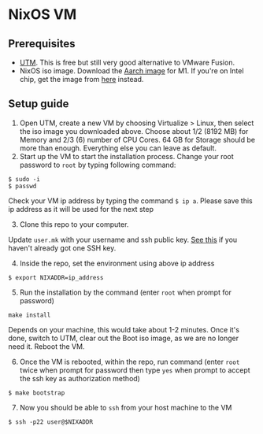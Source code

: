 # NixOS VM

## Prerequisites

* [UTM](https://mac.getutm.app/). This is free but still very good alternative to VMware Fusion.
* NixOS iso image. Download the [Aarch image](https://hydra.nixos.org/job/nixos/release-22.05-aarch64/nixos.iso_minimal.aarch64-linux) for M1. If you're on Intel chip, get the image from [here](https://nixos.org/download.html#nixos-iso) instead.

## Setup guide

1. Open UTM, create a new VM by choosing Virtualize > Linux, then select the iso image you downloaded above. Choose about 1/2 (8192 MB) for Memory and 2/3 (6) number of CPU Cores. 64 GB for Storage should be more than enough. Everything else you can leave as default.
2. Start up the VM to start the installation process. Change your root password to `root` by typing following command:

```
$ sudo -i
$ passwd
```

Check your VM ip address by typing the command `$ ip a`. Please save this ip address as it will be used for the next step

3. Clone this repo to your computer.

Update `user.mk` with your username and ssh public key. [See this](https://docs.github.com/en/authentication/connecting-to-github-with-ssh/generating-a-new-ssh-key-and-adding-it-to-the-ssh-agent#generating-a-new-ssh-key) if you haven't already got one SSH key.

4. Inside the repo, set the environment using above ip address

```
$ export NIXADDR=ip_address

```
5. Run the installation by the command (enter `root` when prompt for password)

```
make install
```
Depends on your machine, this would take about 1-2 minutes. Once it's done, switch to UTM, clear out the Boot iso image, as we are no longer need it. Reboot the VM.

6. Once the VM is rebooted, within the repo, run command (enter `root` twice when prompt for password then type `yes` when prompt to accept the ssh key as authorization method)

```
$ make bootstrap
```

7. Now you should be able to `ssh` from your host machine to the VM

```
$ ssh -p22 user@$NIXADDR
```
